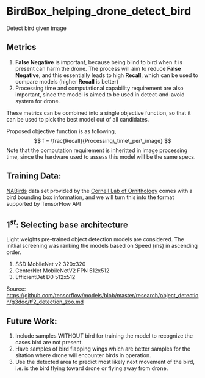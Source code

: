 # BirdBox_helping_drone_detect_bird
Detect bird given image 

## Metrics
1. __False Negative__ is important, because being blind to bird when it is present can harm the drone. The process will aim to reduce __False Negative__, and this essentially leads to high __Recall__, which can be used to compare models (higher __Recall__ is better)
1. Processing time and computational capability requirement are also important, since the model is aimed to be used in detect-and-avoid system for drone. 

These metrics can be combined into a single objective function, so that it can be used to pick the best model out of all candidates.

Proposed objective function is as following,
$$ f = \frac{Recall}{Processing\_time\_per\_image} $$
Note that the computation requirement is inheritted in image processing time, since the hardware used to assess this model will be the same specs.


## Training Data:
[NABirds](https://dl.allaboutbirds.org/nabirds) data set provided by the [Cornell Lab of Ornithology](https://www.birds.cornell.edu/home) comes with a bird bounding box information, and we will turn this into the format supported by TensorFlow API

## $1^{st}$: Selecting base architecture
Light weights pre-trained object detection models are considered. The initlial screening was ranking the models based on Speed (ms) in ascending order.
1. SSD MobileNet v2 320x320
2. CenterNet MobileNetV2 FPN 512x512
3. EfficientDet D0 512x512

Source: https://github.com/tensorflow/models/blob/master/research/object_detection/g3doc/tf2_detection_zoo.md


## Future Work:
1. Include samples WITHOUT bird for training the model to recognize the cases bird are not present.
2. Have samples of bird flapping wings which are better samples for the sitation where drone will encounter birds in operation.
3. Use the detected area to predict most likely next movement of the bird, i.e. is the bird flying toward drone or flying away from drone.
